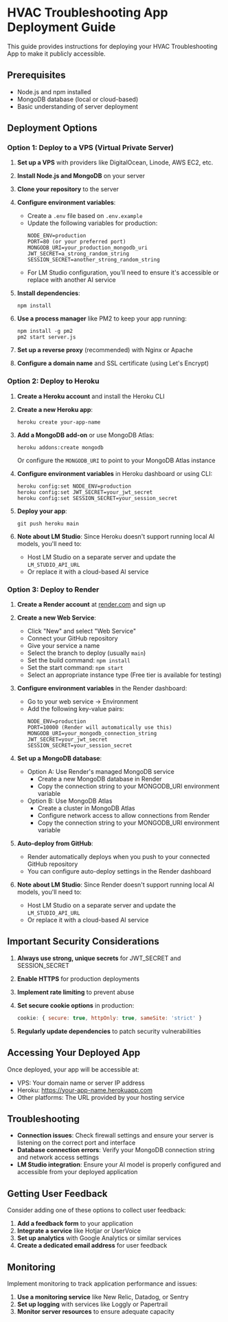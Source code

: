 # HVAC Troubleshooting App Deployment Guide

This guide provides instructions for deploying your HVAC Troubleshooting App to make it publicly accessible.

## Prerequisites

- Node.js and npm installed
- MongoDB database (local or cloud-based)
- Basic understanding of server deployment

## Deployment Options

### Option 1: Deploy to a VPS (Virtual Private Server)

1. **Set up a VPS** with providers like DigitalOcean, Linode, AWS EC2, etc.

2. **Install Node.js and MongoDB** on your server

3. **Clone your repository** to the server

4. **Configure environment variables**:
   - Create a `.env` file based on `.env.example`
   - Update the following variables for production:
     ```
     NODE_ENV=production
     PORT=80 (or your preferred port)
     MONGODB_URI=your_production_mongodb_uri
     JWT_SECRET=a_strong_random_string
     SESSION_SECRET=another_strong_random_string
     ```
   - For LM Studio configuration, you'll need to ensure it's accessible or replace with another AI service

5. **Install dependencies**:
   ```
   npm install
   ```

6. **Use a process manager** like PM2 to keep your app running:
   ```
   npm install -g pm2
   pm2 start server.js
   ```

7. **Set up a reverse proxy** (recommended) with Nginx or Apache

8. **Configure a domain name** and SSL certificate (using Let's Encrypt)

### Option 2: Deploy to Heroku

1. **Create a Heroku account** and install the Heroku CLI

2. **Create a new Heroku app**:
   ```
   heroku create your-app-name
   ```

3. **Add a MongoDB add-on** or use MongoDB Atlas:
   ```
   heroku addons:create mongodb
   ```
   Or configure the `MONGODB_URI` to point to your MongoDB Atlas instance

4. **Configure environment variables** in Heroku dashboard or using CLI:
   ```
   heroku config:set NODE_ENV=production
   heroku config:set JWT_SECRET=your_jwt_secret
   heroku config:set SESSION_SECRET=your_session_secret
   ```

5. **Deploy your app**:
   ```
   git push heroku main
   ```

6. **Note about LM Studio**: Since Heroku doesn't support running local AI models, you'll need to:
   - Host LM Studio on a separate server and update the `LM_STUDIO_API_URL`
   - Or replace it with a cloud-based AI service

### Option 3: Deploy to Render

1. **Create a Render account** at [render.com](https://render.com) and sign up

2. **Create a new Web Service**:
   - Click "New" and select "Web Service"
   - Connect your GitHub repository
   - Give your service a name
   - Select the branch to deploy (usually `main`)
   - Set the build command: `npm install`
   - Set the start command: `npm start`
   - Select an appropriate instance type (Free tier is available for testing)

3. **Configure environment variables** in the Render dashboard:
   - Go to your web service → Environment
   - Add the following key-value pairs:
     ```
     NODE_ENV=production
     PORT=10000 (Render will automatically use this)
     MONGODB_URI=your_mongodb_connection_string
     JWT_SECRET=your_jwt_secret
     SESSION_SECRET=your_session_secret
     ```

4. **Set up a MongoDB database**:
   - Option A: Use Render's managed MongoDB service
     - Create a new MongoDB database in Render
     - Copy the connection string to your MONGODB_URI environment variable
   - Option B: Use MongoDB Atlas
     - Create a cluster in MongoDB Atlas
     - Configure network access to allow connections from Render
     - Copy the connection string to your MONGODB_URI environment variable

5. **Auto-deploy from GitHub**:
   - Render automatically deploys when you push to your connected GitHub repository
   - You can configure auto-deploy settings in the Render dashboard

6. **Note about LM Studio**: Since Render doesn't support running local AI models, you'll need to:
   - Host LM Studio on a separate server and update the `LM_STUDIO_API_URL`
   - Or replace it with a cloud-based AI service

## Important Security Considerations

1. **Always use strong, unique secrets** for JWT_SECRET and SESSION_SECRET

2. **Enable HTTPS** for production deployments

3. **Implement rate limiting** to prevent abuse

4. **Set secure cookie options** in production:
   ```javascript
   cookie: { secure: true, httpOnly: true, sameSite: 'strict' }
   ```

5. **Regularly update dependencies** to patch security vulnerabilities

## Accessing Your Deployed App

Once deployed, your app will be accessible at:
- VPS: Your domain name or server IP address
- Heroku: https://your-app-name.herokuapp.com
- Other platforms: The URL provided by your hosting service

## Troubleshooting

- **Connection issues**: Check firewall settings and ensure your server is listening on the correct port and interface
- **Database connection errors**: Verify your MongoDB connection string and network access settings
- **LM Studio integration**: Ensure your AI model is properly configured and accessible from your deployed application

## Getting User Feedback

Consider adding one of these options to collect user feedback:

1. **Add a feedback form** to your application
2. **Integrate a service** like Hotjar or UserVoice
3. **Set up analytics** with Google Analytics or similar services
4. **Create a dedicated email address** for user feedback

## Monitoring

Implement monitoring to track application performance and issues:

1. **Use a monitoring service** like New Relic, Datadog, or Sentry
2. **Set up logging** with services like Loggly or Papertrail
3. **Monitor server resources** to ensure adequate capacity